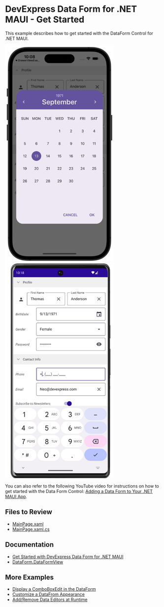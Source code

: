 # DevExpress Data Form for .NET MAUI - Get Started

This example describes how to get started with the DataForm Control for .NET MAUI.

<img src="../../Images/data-form-example-iphone.png" alt="DevExpress Data Form for iOS" height="700"/> <img src="../../Images/data-form-example-pixel.png" alt="DevExpress Data Form for Android" height="700"/>

You can also refer to the following YouTube video for instructions on how to get started with the Data Form Control: [Adding a Data Form to Your .NET MAUI App](https://www.youtube.com/watch?v=imUCmru5Lwc&ab_channel=DevExpress).

## Files to Review

* [MainPage.xaml](MainPage.xaml)
* [MainPage.xaml.cs](MainPage.xaml.cs)

## Documentation

* [Get Started with DevExpress Data Form for .NET MAUI](https://docs.devexpress.com/MAUI/403647/data-form/get-started)
* [DataForm.DataFormView](https://docs.devexpress.com/MAUI/DevExpress.Maui.DataForm.DataFormView)

## More Examples

* [Display a ComboBoxEdit in the DataForm](../ComboBoxEditor)
* [Customize a DataFrom Appearance](../CustomAppearance)
* [Add/Remove Data Editors at Runtime](../AddingDataEditorsAtRuntime)

